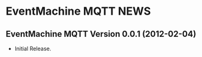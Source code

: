 EventMachine MQTT NEWS
======================


EventMachine MQTT Version 0.0.1 (2012-02-04)
--------------------------------------------

* Initial Release.
